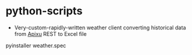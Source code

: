 # python-scripts

- Very-custom-rapidly-written weather client converting historical data from [Apixu](https://www.apixu.com/) REST to Excel file




pyinstaller weather.spec